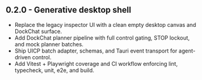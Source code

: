 ﻿## 0.2.0 - Generative desktop shell
- Replace the legacy inspector UI with a clean empty desktop canvas and DockChat surface.
- Add DockChat planner pipeline with full control gating, STOP lockout, and mock planner batches.
- Ship UICP batch adapter, schemas, and Tauri event transport for agent-driven control.
- Add Vitest + Playwright coverage and CI workflow enforcing lint, typecheck, unit, e2e, and build.
